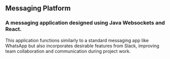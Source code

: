 ## Messaging Platform

### A messaging application designed using Java Websockets and React.
This application functions similarly to a standard messaging app like WhatsApp but also incorporates desirable features from Slack, improving team collaboration and communication during project work.
